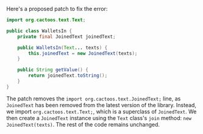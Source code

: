 Here's a proposed patch to fix the error:
```java
import org.cactoos.text.Text;

public class WalletsIn {
    private final JoinedText joinedText;

    public WalletsIn(Text... texts) {
        this.joinedText = new JoinedText(texts);
    }

    public String getValue() {
        return joinedText.toString();
    }
}
```
The patch removes the `import org.cactoos.text.JoinedText;` line, as `JoinedText` has been removed from the latest version of the library. Instead, we import `org.cactoos.text.Text;`, which is a superclass of `JoinedText`. We then create a `JoinedText` instance using the `Text` class's `join` method: `new JoinedText(texts)`. The rest of the code remains unchanged.